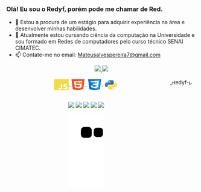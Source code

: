 ### Olá! Eu sou o Redyf, porém pode me chamar de Red.

- 🔭 Estou a procura de um estágio para adquirir experiência na área e desenvolver minhas habilidades.
- 🌱 Atualmente estou cursando ciência da computação na Universidade e sou formado em Redes de computadores pelo curso técnico SENAI CIMATEC.
- 📫 Contate-me no email: Mateusalvespereira7@gmail.com

<div align="center">
  <a href="https://github.com/Redyf">
  <img height="180em" src="https://github-readme-stats.vercel.app/api?username=Redyf&show_icons=true&theme=github_dark&include_all_commits=true&count_private=true"/>
 <img height="180em" src="https://github-readme-stats.vercel.app/api/top-langs/?username=Redyf&layout=compact&langs_count=7&theme=github_dark"/>
  

  <div style="display: inline_block"><br>
  <img align="center" alt="Rafa-Js" height="30" width="40" src="https://raw.githubusercontent.com/devicons/devicon/master/icons/javascript/javascript-plain.svg">
  <img align="center" alt="Rafa-HTML" height="30" width="40" src="https://raw.githubusercontent.com/devicons/devicon/master/icons/html5/html5-original.svg">
  <img align="center" alt="Rafa-CSS" height="30" width="40" src="https://raw.githubusercontent.com/devicons/devicon/master/icons/css3/css3-original.svg">
  <img align="center" alt="Rafa-Python" height="30" width="40" src="https://raw.githubusercontent.com/devicons/devicon/master/icons/python/python-original.svg">
  <img align="right" alt="Redyf-pic" height="150" style="border-radius:50px;" src=https://cdn.discordapp.com/attachments/692838121003417701/958081571531919430/katara_waterbending_gif.gif>
</div>
  
##
  
<div>
<a href="https://www.youtube.com/c/Redyf" target="_blank"><img src="https://img.shields.io/badge/YouTube-FF0000?style=for-the-badge&logo=youtube&logoColor=white" target="_blank"></a>
 	<a href="https://www.twitch.tv/redyfxbl" target="_blank"><img src="https://img.shields.io/badge/Twitch-9146FF?style=for-the-badge&logo=twitch&logoColor=white" target="_blank"></a>
 <a href="https://discord.gg/ZG7KNaDPp3" target="_blank"><img src="https://img.shields.io/badge/Discord-7289DA?style=for-the-badge&logo=discord&logoColor=white" target="_blank"></a> 
  <a href = "mailto:mateusalvespereira7@gmail.com"><img src="https://img.shields.io/badge/-Gmail-%23333?style=for-the-badge&logo=gmail&logoColor=white" target="_blank"></a>
  <a href="https://www.linkedin.com/in/mateus-alves-5712601b8/" target="_blank"><img src="https://img.shields.io/badge/-LinkedIn-%230077B5?style=for-the-badge&logo=linkedin&logoColor=white" target="_blank"></a> 
</div>
  
![Snake animation](https://github.com/Redyf/Redyf/blob/output/github-contribution-grid-snake.svg)
